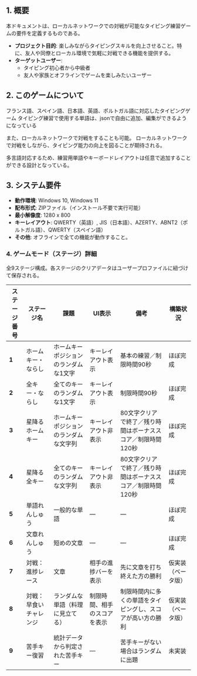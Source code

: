 ## 1. 概要

本ドキュメントは、ローカルネットワークでの対戦が可能なタイピング練習ゲームの要件を定義するものである。

- **プロジェクト目的**: 楽しみながらタイピングスキルを向上させること。特に、友人や同僚とローカル環境で気軽に対戦できる機能を提供する。
- **ターゲットユーザー**:
    - タイピング初心者から中級者
    - 友人や家族とオフラインでゲームを楽しみたいユーザー


## 2. このゲームについて
フランス語、スペイン語、日本語、英語、ポルトガル語に対応したタイピングゲーム
タイピング練習で使用する単語は、jsonで自由に追加、編集ができるようになっている

また、ローカルネットワークで対戦をすることも可能。
ローカルネットワークで対戦をしながら、タイピング能力の向上を図ることが期待される。

多言語対応するため、練習用単語やキーボードレイアウトは任意で追加することができる設計となっている。

## 3. システム要件

- **動作環境**: Windows 10, Windows 11
- **配布形式**: ZIPファイル（インストール不要で実行可能）
- **最小解像度**: 1280 x 800
- **キーレイアウト**: QWERTY（英語）, JIS（日本語）、AZERTY、ABNT2（ポルトガル語）、QWERTY（スペイン語）
- **その他**: オフラインで全ての機能が動作すること。



### 4. ゲームモード（ステージ）詳細

全9ステージ構成。各ステージのクリアデータはユーザープロファイルに紐づけて保存される。

| ステージ番号 | ステージ名             | 課題                                  | UI表示                    | 備考                                                       | 構築状況           |
|--------------|------------------------|---------------------------------------|---------------------------|------------------------------------------------------------|--------------------|
| **1**        | ホームキー・ならし     | ホームキーポジションのランダムな1文字 | キーレイアウト表示         | 基本の練習／制限時間90秒                                    | ほぼ完成           |
| **2**        | 全キー・ならし         | 全てのキーのランダムな1文字           | キーレイアウト表示         | 制限時間90秒                                               | ほぼ完成           |
| **3**        | 星降るホームキー       | ホームキーポジションのランダムな文字列 | キーレイアウト非表示       | 80文字クリアで終了／残り時間はボーナススコア／制限時間120秒 | ほぼ完成           |
| **4**        | 星降る全キー           | 全てのキーのランダムな文字列         | キーレイアウト非表示       | 80文字クリアで終了／残り時間はボーナススコア／制限時間120秒 | ほぼ完成           |
| **5**        | 単語れんしゅう         | 一般的な単語                         | —                         | —                                                          | ほぼ完成           |
| **6**        | 文章れんしゅう         | 短めの文章                           | —                         | —                                                          | ほぼ完成           |
| **7**        | 対戦：進捗レース       | 文章                                  | 相手の進捗バーを表示       | 先に文章を打ち終えた方の勝利                                | 仮実装（ベータ版） |
| **8**        | 対戦：早食いチャレンジ | ランダムな単語（料理に見立てる）     | 制限時間、相手のスコアを表示 | 制限時間内に多くの単語をタイピングし、スコアが高い方の勝利  | 仮実装（ベータ版） |
| **9**        | 苦手キー復習           | 統計データから判定された苦手キー     | —                         | 苦手キーがない場合はランダムに出題                           | 未実装             |


